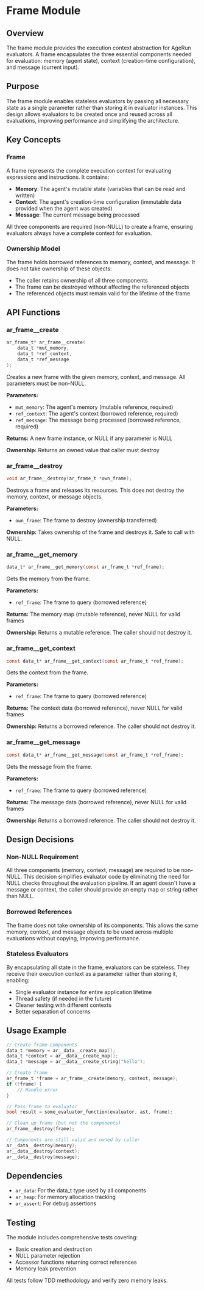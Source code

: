 # Frame Module

## Overview

The frame module provides the execution context abstraction for AgeRun evaluators. A frame encapsulates the three essential components needed for evaluation: memory (agent state), context (creation-time configuration), and message (current input).

## Purpose

The frame module enables stateless evaluators by passing all necessary state as a single parameter rather than storing it in evaluator instances. This design allows evaluators to be created once and reused across all evaluations, improving performance and simplifying the architecture.

## Key Concepts

### Frame
A frame represents the complete execution context for evaluating expressions and instructions. It contains:
- **Memory**: The agent's mutable state (variables that can be read and written)
- **Context**: The agent's creation-time configuration (immutable data provided when the agent was created)
- **Message**: The current message being processed

All three components are required (non-NULL) to create a frame, ensuring evaluators always have a complete context for evaluation.

### Ownership Model
The frame holds borrowed references to memory, context, and message. It does not take ownership of these objects:
- The caller retains ownership of all three components
- The frame can be destroyed without affecting the referenced objects
- The referenced objects must remain valid for the lifetime of the frame

## API Functions

### ar_frame__create
```c
ar_frame_t* ar_frame__create(
    data_t *mut_memory,
    data_t *ref_context,
    data_t *ref_message
);
```
Creates a new frame with the given memory, context, and message. All parameters must be non-NULL.

**Parameters:**
- `mut_memory`: The agent's memory (mutable reference, required)
- `ref_context`: The agent's context (borrowed reference, required)
- `ref_message`: The message being processed (borrowed reference, required)

**Returns:** A new frame instance, or NULL if any parameter is NULL

**Ownership:** Returns an owned value that caller must destroy

### ar_frame__destroy
```c
void ar_frame__destroy(ar_frame_t *own_frame);
```
Destroys a frame and releases its resources. This does not destroy the memory, context, or message objects.

**Parameters:**
- `own_frame`: The frame to destroy (ownership transferred)

**Ownership:** Takes ownership of the frame and destroys it. Safe to call with NULL.

### ar_frame__get_memory
```c
data_t* ar_frame__get_memory(const ar_frame_t *ref_frame);
```
Gets the memory from the frame.

**Parameters:**
- `ref_frame`: The frame to query (borrowed reference)

**Returns:** The memory map (mutable reference), never NULL for valid frames

**Ownership:** Returns a mutable reference. The caller should not destroy it.

### ar_frame__get_context
```c
const data_t* ar_frame__get_context(const ar_frame_t *ref_frame);
```
Gets the context from the frame.

**Parameters:**
- `ref_frame`: The frame to query (borrowed reference)

**Returns:** The context data (borrowed reference), never NULL for valid frames

**Ownership:** Returns a borrowed reference. The caller should not destroy it.

### ar_frame__get_message
```c
const data_t* ar_frame__get_message(const ar_frame_t *ref_frame);
```
Gets the message from the frame.

**Parameters:**
- `ref_frame`: The frame to query (borrowed reference)

**Returns:** The message data (borrowed reference), never NULL for valid frames

**Ownership:** Returns a borrowed reference. The caller should not destroy it.

## Design Decisions

### Non-NULL Requirement
All three components (memory, context, message) are required to be non-NULL. This decision simplifies evaluator code by eliminating the need for NULL checks throughout the evaluation pipeline. If an agent doesn't have a message or context, the caller should provide an empty map or string rather than NULL.

### Borrowed References
The frame does not take ownership of its components. This allows the same memory, context, and message objects to be used across multiple evaluations without copying, improving performance.

### Stateless Evaluators
By encapsulating all state in the frame, evaluators can be stateless. They receive their execution context as a parameter rather than storing it, enabling:
- Single evaluator instance for entire application lifetime
- Thread safety (if needed in the future)
- Cleaner testing with different contexts
- Better separation of concerns

## Usage Example

```c
// Create frame components
data_t *memory = ar__data__create_map();
data_t *context = ar__data__create_map();
data_t *message = ar__data__create_string("hello");

// Create frame
ar_frame_t *frame = ar_frame__create(memory, context, message);
if (!frame) {
    // Handle error
}

// Pass frame to evaluator
bool result = some_evaluator_function(evaluator, ast, frame);

// Clean up frame (but not the components)
ar_frame__destroy(frame);

// Components are still valid and owned by caller
ar__data__destroy(memory);
ar__data__destroy(context);
ar__data__destroy(message);
```

## Dependencies

- `ar_data`: For the data_t type used by all components
- `ar_heap`: For memory allocation tracking
- `ar_assert`: For debug assertions

## Testing

The module includes comprehensive tests covering:
- Basic creation and destruction
- NULL parameter rejection
- Accessor functions returning correct references
- Memory leak prevention

All tests follow TDD methodology and verify zero memory leaks.